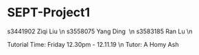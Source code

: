# SEPT-Project1

s3441902 Ziqi Liu \n
s3558075 Yang Ding  \n
s3583185 Ran Lu \n

Tutorial Time: Friday 12.30pm - 12.11.19 \n
Tutor: A Homy Ash
